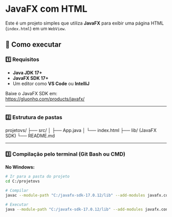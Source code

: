 # JavaFX com HTML

Este é um projeto simples que utiliza **JavaFX** para exibir uma página HTML (`index.html`) em um `WebView`.

## 🚀 Como executar

### 1️⃣ Requisitos
- **Java JDK 17+**
- **JavaFX SDK 17+**
- Um editor como **VS Code** ou **IntelliJ**

Baixe o JavaFX SDK em:  
https://gluonhq.com/products/javafx/

---

### 2️⃣ Estrutura de pastas

projetovs/
├── src/
│ ├── App.java
│ └── index.html
├── lib/ (JavaFX SDK)
└── README.md

---

### 3️⃣ Compilação pelo terminal (Git Bash ou CMD)

**No Windows:**
```bash
# Ir para a pasta do projeto
cd C:/projetovs

# Compilar
javac --module-path "C:/javafx-sdk-17.0.12/lib" --add-modules javafx.controls,javafx.web -d out src/*.java

# Executar
java --module-path "C:/javafx-sdk-17.0.12/lib" --add-modules javafx.controls,javafx.web -cp out App
